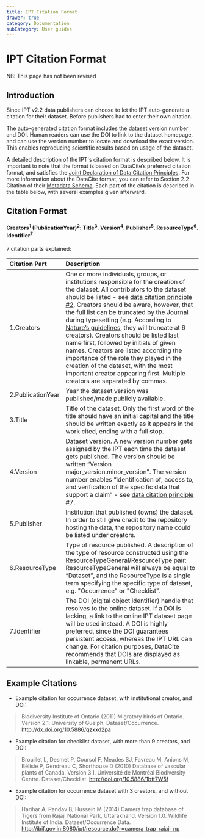 ```yaml
---
title: IPT Citation Format
drawer: true
category: Documentation
subCategory: User guides
---
```


# IPT Citation Format

<p class="comment-warning">NB: This page has not been revised</p>
 
## Introduction

Since IPT v2.2 data publishers can choose to let the IPT auto-generate a citation for their dataset. Before publishers had to enter their own citation.

The auto-generated citation format includes the dataset version number and DOI. Human readers can use the DOI to link to the dataset homepage, and can use the version number to locate and download the exact version. This enables reproducing scientific results based on usage of the dataset.

A detailed description of the IPT's citation format is described below. It is important to note that the format is based on DataCite’s preferred citation format, and satisfies the [Joint Declaration of Data Citation Principles](https://www.force11.org/datacitation). For more information about the DataCite format, you can refer to Section 2.2 Citation of their [Metadata Schema](http://schema.datacite.org/meta/kernel-3/doc/DataCite-MetadataKernel_v3.0.pdf). Each part of the citation is described in the table below, with several examples given afterward.

## Citation Format

#### Creators<sup>1</sup> (PublicationYear)<sup>2</sup>: Title<sup>3</sup>. Version<sup>4</sup>. Publisher<sup>5</sup>. ResourceType<sup>6</sup>. Identifier<sup>7</sup>

7 citation parts explained:

| **Citation Part** | **Description** |
|:------------------|:----------------|
| 1.Creators        | One or more individuals, groups, or institutions responsible for the creation of the dataset. All contributors to the dataset should be listed - see [data citation principle #2](https://www.force11.org/datacitation#JDCP2). Creators should be aware, however, that the full list can be truncated by the Journal during typesetting (e.g. According to [Nature’s guidelines](http://www.nature.com/sdata/for-authors/submission-guidelines#references), they will truncate at 6 creators). Creators should be listed last name first, followed by initials of given names. Creators are listed according the importance of the role they played in the creation of the dataset, with the most important creator appearing first. Multiple creators are separated by commas. |
| 2.PublicationYear | Year the dataset version was published/made publicly available. |
| 3.Title           | Title of the dataset. Only the first word of the title should have an initial capital and the title should be written exactly as it appears in the work cited, ending with a full stop. |
| 4.Version         | Dataset version. A new version number gets assigned by the IPT each time the dataset gets published. The version should be written “Version major\_version.minor\_version”. The version number enables “identification of, access to, and verification of the specific data that support a claim” - see [data citation principle #7](https://www.force11.org/datacitation#JDCP7). |
| 5.Publisher       | Institution that published (owns) the dataset. In order to still give credit to the repository hosting the data, the repository name could be listed under creators. |
| 6.ResourceType    | Type of resource published. A description of the type of resource constructed using the ResourceTypeGeneral/ResourceType pair: ResourceTypeGeneral will always be equal to “Dataset”, and the ResourceType is a single term specifying the specific type of dataset, e.g. "Occurrence" or "Checklist".  |
| 7.Identifier      | The DOI (digital object identifier) handle that resolves to the online dataset. If a DOI is lacking, a link to the online IPT dataset page will be used instead. A DOI is highly preferred, since the DOI guarantees persistent access, whereas the IPT URL can change. For citation purposes, DataCite recommends that DOIs are displayed as linkable, permanent URLs. |

## Example Citations

  * Example citation for occurrence dataset, with institutional creator, and DOI:
> Biodiversity Institute of Ontario (2011) Migratory birds of Ontario. Version 2.1. University of Guelph. Dataset/Occurrence. http://dx.doi.org/10.5886/qzxxd2pa
  * Example citation for checklist dataset, with more than 9 creators, and DOI:
> Brouillet L, Desmet P, Coursol F, Meades SJ, Favreau M, Anions M, Bélisle P, Gendreau C, Shorthouse D (2010) Database of vascular plants of Canada. Version 3.1. Université de Montréal Biodiversity Centre. Dataset/Checklist. http://doi.org/10.5886/1bft7W5f
  * Example citation for occurrence dataset with 3 creators, and without DOI:
> Harihar A, Pandav B, Hussein M (2014) Camera trap database of Tigers from Rajaji National Park, Uttarakhand. Version 1.0. Wildlife Institute of India. Dataset/Occurrence Data. http://ibif.gov.in:8080/ipt/resource.do?r=camera_trap_rajaji_np